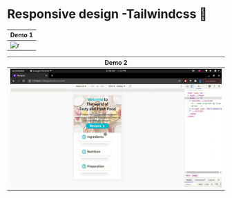 # Responsive design -Tailwindcss 🚀

|Demo 1  |
|------------- |
|![r](https://github.com/Gugu04/responsive_design/blob/master/screenshots/demo-1.gif?raw=true) |

|Demo 2 |
|------------- |
|![r](https://github.com/Gugu04/responsive_design/blob/master/screenshots/demo-2.gif?raw=true) |
